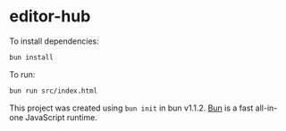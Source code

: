 # editor-hub

To install dependencies:

```bash
bun install
```

To run:

```bash
bun run src/index.html
```

This project was created using `bun init` in bun v1.1.2. [Bun](https://bun.sh) is a fast all-in-one JavaScript runtime.
